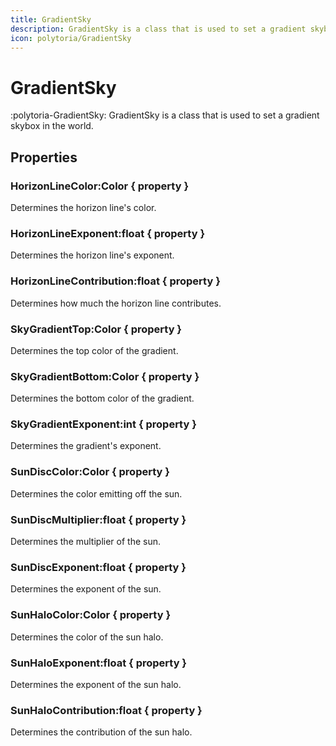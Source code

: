 ```yaml
---
title: GradientSky
description: GradientSky is a class that is used to set a gradient skybox in the world.
icon: polytoria/GradientSky
---
```


# GradientSky

:polytoria-GradientSky: GradientSky is a class that is used to set a gradient skybox in the world.

## Properties

### HorizonLineColor:Color { property }

Determines the horizon line's color.

### HorizonLineExponent:float { property }

Determines the horizon line's exponent.

### HorizonLineContribution:float { property }

Determines how much the horizon line contributes.

### SkyGradientTop:Color { property }

Determines the top color of the gradient.

### SkyGradientBottom:Color { property }

Determines the bottom color of the gradient.

### SkyGradientExponent:int { property }

Determines the gradient's exponent.

### SunDiscColor:Color { property }

Determines the color emitting off the sun.

### SunDiscMultiplier:float { property }

Determines the multiplier of the sun.

### SunDiscExponent:float { property }

Determines the exponent of the sun.

### SunHaloColor:Color { property }

Determines the color of the sun halo.

### SunHaloExponent:float { property }

Determines the exponent of the sun halo.

### SunHaloContribution:float { property }

Determines the contribution of the sun halo.
